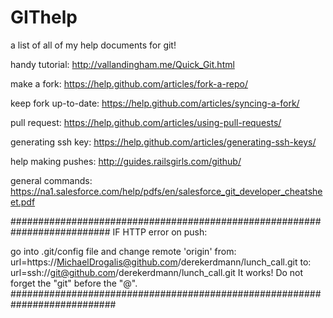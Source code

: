 # GIThelp
a list of all of my help documents for git!

handy tutorial:        http://vallandingham.me/Quick_Git.html

make a fork:           https://help.github.com/articles/fork-a-repo/

keep fork up-to-date:  https://help.github.com/articles/syncing-a-fork/

pull request:          https://help.github.com/articles/using-pull-requests/

generating ssh key:    https://help.github.com/articles/generating-ssh-keys/

help making pushes:    http://guides.railsgirls.com/github/

general commands:      https://na1.salesforce.com/help/pdfs/en/salesforce_git_developer_cheatsheet.pdf

##########################################################################
IF HTTP error on push:

go into .git/config file and change remote 'origin' from:
url=https://MichaelDrogalis@github.com/derekerdmann/lunch_call.git 
to:
url=ssh://git@github.com/derekerdmann/lunch_call.git
It works!  Do not forget the "git" before the "@".
###########################################################################
